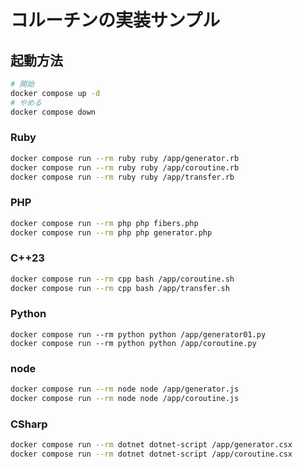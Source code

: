 
# コルーチンの実装サンプル

## 起動方法

```bash
# 開始
docker compose up -d
# やめる
docker compose down
```

### Ruby

```bash
docker compose run --rm ruby ruby /app/generator.rb
docker compose run --rm ruby ruby /app/coroutine.rb
docker compose run --rm ruby ruby /app/transfer.rb
```

### PHP

```bash
docker compose run --rm php php fibers.php
docker compose run --rm php php generator.php
```

### C++23

```bash
docker compose run --rm cpp bash /app/coroutine.sh
docker compose run --rm cpp bash /app/transfer.sh
```

### Python

```
docker compose run --rm python python /app/generator01.py
docker compose run --rm python python /app/coroutine.py
```

### node

```bash
docker compose run --rm node node /app/generator.js
docker compose run --rm node node /app/coroutine.js
```

### CSharp

```bash
docker compose run --rm dotnet dotnet-script /app/generator.csx
docker compose run --rm dotnet dotnet-script /app/coroutine.csx
```